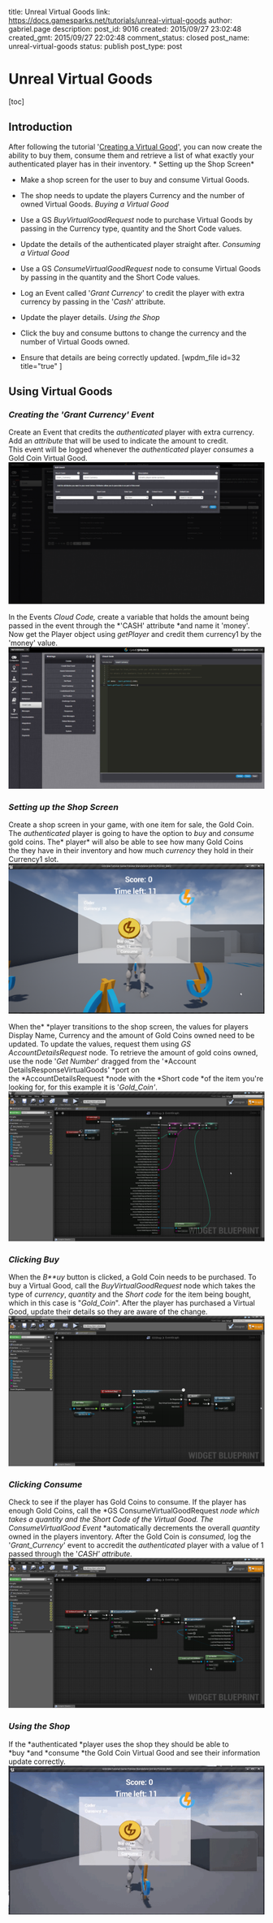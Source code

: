 title: Unreal Virtual Goods
link: https://docs.gamesparks.net/tutorials/unreal-virtual-goods
author: gabriel.page
description:
post_id: 9016
created: 2015/09/27 23:02:48
created_gmt: 2015/09/27 22:02:48
comment_status: closed
post_name: unreal-virtual-goods
status: publish
post_type: post

# Unreal Virtual Goods

[toc]

## Introduction

After following the tutorial '[Creating a Virtual Good](/uncategorized/creating-a-virtual-good)', you can now create the ability to buy them, consume them and retrieve a list of what exactly your authenticated player has in their inventory. * Setting up the Shop Screen*

  * Make a shop screen for the user to buy and consume Virtual Goods.
  * The shop needs to update the players Currency and the number of owned Virtual Goods.
*Buying a Virtual Good*

  * Use a GS *BuyVirtualGoodRequest* node to purchase Virtual Goods by passing in the Currency type, quantity and the Short Code values.
  * Update the details of the authenticated player straight after.
*Consuming a Virtual Good*

  * Use a GS *ConsumeVirtualGoodRequest* node to consume Virtual Goods by passing in the quantity and the Short Code values.
  * Log an Event called '*Grant Currency*' to credit the player with extra currency by passing in the '*Cash*' attribute.
  * Update the player details.
*Using the Shop*

  * Click the buy and consume buttons to change the currency and the number of Virtual Goods owned.
  * Ensure that details are being correctly updated.
[wpdm_file id=32 title="true" ]

## Using Virtual Goods

### *Creating the 'Grant Currency' Event*

Create an Event that credits the *authenticated* player with extra currency. Add an *attribute* that will be used to indicate the amount to credit. This event will be logged whenever the *authenticated* player *consumes* a Gold Coin Virtual Good.
![r](img\UR\1.png)

In the Events *Cloud Code,* create a variable that holds the amount being passed in the event through the *'CASH' attribute *and name it 'money'. Now get the Player object using *getPlayer* and credit them currency1 by the 'money' value.
![r](img\UR\2.png)

### *Setting up the Shop Screen*

Create a shop screen in your game, with one item for sale, the Gold Coin. The *authenticated* player is going to have the option to *buy* and *consume* gold coins. The* player* will also be able to see how many Gold Coins the they have in their inventory and how much *currency* they hold in their Currency1 slot.
![r](img\UR\3.png)

When the* *player transitions to the shop screen, the values for players Display Name, Currency and the amount of Gold Coins owned need to be updated. To update the values, request them using *GS AccountDetailsRequest* node. To retrieve the amount of gold coins owned, use the node '*Get Number*' dragged from the '*Account DetailsResponseVirtualGoods' *port on the *AccountDetailsRequest *node with the *Short code *of the item you're looking for, for this example it is '*Gold_Coin'*.
![r](img\UR\4.png)

### *Clicking Buy*

When the *B**uy* button is clicked, a Gold Coin needs to be purchased. To buy a Virtual Good, call the *BuyVirtualGoodRequest* node which takes the type of *currency*, *quantity* and the *Short code* for the item being bought, which in this case is "*Gold_Coin*". After the player has purchased a Virtual Good, update their details so they are aware of the change.
![r](img\UR\5.png)

### *Clicking Consume*

Check to see if the player has Gold Coins to consume. If the player has enough Gold Coins, call the *GS ConsumeVirtualGoodRequest *node which takes a *quantity* and the *Short* *Code* of the Virtual Good.* *The *ConsumeVirtualGood* Event* *automatically decrements the overall *quantity* owned in the players inventory. After the Gold Coin is *consumed,* log the '*Grant_Currency*' event to accredit the *authenticated* player with a value of 1 passed through the '*CASH' *attribute*.*
![r](img\UR\6.png)

### *Using the Shop*

If the *authenticated *player uses the shop they should be able to *buy *and *consume *the Gold Coin Virtual Good and see their information update correctly.
![r](img\UR\7.gif)
